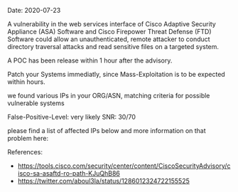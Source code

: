 

Date: 2020-07-23

A vulnerability in the web services interface of Cisco Adaptive Security
Appliance (ASA) Software and Cisco Firepower Threat Defense (FTD)
Software could allow an unauthenticated, remote attacker to conduct
directory traversal attacks and read sensitive files on a targeted system.

A POC has been release within 1 hour after the advisory.

Patch your Systems immediatly, since Mass-Exploitation is
to be expected within hours.


we found various IPs in your ORG/ASN,
matching criteria for possible vulnerable systems


False-Positive-Level: very likely
SNR: 30/70


please find a list of affected IPs below
and more information on that problem here:

References:

- https://tools.cisco.com/security/center/content/CiscoSecurityAdvisory/cisco-sa-asaftd-ro-path-KJuQhB86
- https://twitter.com/aboul3la/status/1286012324722155525


    
